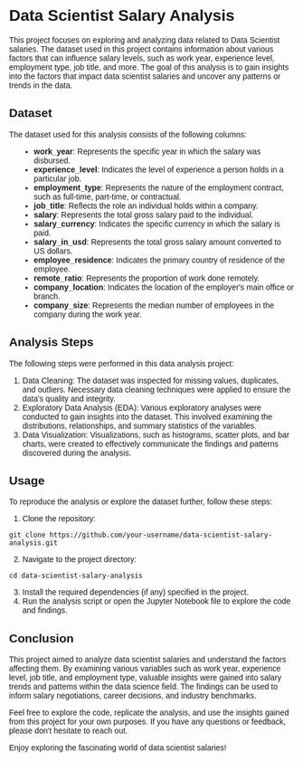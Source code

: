 <!DOCTYPE html>
<html>
<head>
  <style>
    body {
      font-family: Arial, sans-serif;
      margin: 30px;
    }

    h1, h2, h3 {
      color: #333;
      border-bottom: 1px solid #ccc;
      padding-bottom: 10px;
    }

    ul {
      list-style-type: disc;
      margin-left: 20px;
    }

    code {
      font-family: Consolas, monospace;
      background-color: #f4f4f4;
      padding: 2px 5px;
    }
  </style>
</head>
<body>
  <h1>Data Scientist Salary Analysis</h1>

  <p>This project focuses on exploring and analyzing data related to Data Scientist salaries. The dataset used in this project contains information about various factors that can influence salary levels, such as work year, experience level, employment type, job title, and more. The goal of this analysis is to gain insights into the factors that impact data scientist salaries and uncover any patterns or trends in the data.</p>

  <h2>Dataset</h2>

  <p>The dataset used for this analysis consists of the following columns:</p>

  <ul>
    <li><strong>work_year</strong>: Represents the specific year in which the salary was disbursed.</li>
    <li><strong>experience_level</strong>: Indicates the level of experience a person holds in a particular job.</li>
    <li><strong>employment_type</strong>: Represents the nature of the employment contract, such as full-time, part-time, or contractual.</li>
    <li><strong>job_title</strong>: Reflects the role an individual holds within a company.</li>
    <li><strong>salary</strong>: Represents the total gross salary paid to the individual.</li>
    <li><strong>salary_currency</strong>: Indicates the specific currency in which the salary is paid.</li>
    <li><strong>salary_in_usd</strong>: Represents the total gross salary amount converted to US dollars.</li>
    <li><strong>employee_residence</strong>: Indicates the primary country of residence of the employee.</li>
    <li><strong>remote_ratio</strong>: Represents the proportion of work done remotely.</li>
    <li><strong>company_location</strong>: Indicates the location of the employer's main office or branch.</li>
    <li><strong>company_size</strong>: Represents the median number of employees in the company during the work year.</li>
  </ul>

  <h2>Analysis Steps</h2>

  <p>The following steps were performed in this data analysis project:</p>

  <ol>
    <li>Data Cleaning: The dataset was inspected for missing values, duplicates, and outliers. Necessary data cleaning techniques were applied to ensure the data's quality and integrity.</li>
    <li>Exploratory Data Analysis (EDA): Various exploratory analyses were conducted to gain insights into the dataset. This involved examining the distributions, relationships, and summary statistics of the variables.</li>
    <li>Data Visualization: Visualizations, such as histograms, scatter plots, and bar charts, were created to effectively communicate the findings and patterns discovered during the analysis.</li>
    
  </ol>

  <h2>Usage</h2>

  <p>To reproduce the analysis or explore the dataset further, follow these steps:</p>

  <ol>
    <li>Clone the repository:</li>
  </ol>

  <pre><code>git clone https://github.com/your-username/data-scientist-salary-analysis.git</code></pre>

  <ol start="2">
    <li>Navigate to the project directory:</li>
  </ol>

  <pre><code>cd data-scientist-salary-analysis</code></pre>

  <ol start="3">
    <li>Install the required dependencies (if any) specified in the project.</li>
    <li>Run the analysis script or open the Jupyter Notebook file to explore the code and findings.</li>
  </ol>

  <h2>Conclusion</h2>

  <p>This project aimed to analyze data scientist salaries and understand the factors affecting them. By examining various variables such as work year, experience level, job title, and employment type, valuable insights were gained into salary trends and patterns within the data science field. The findings can be used to inform salary negotiations, career decisions, and industry benchmarks.</p>

  <p>Feel free to explore the code, replicate the analysis, and use the insights gained from this project for your own purposes. If you have any questions or feedback, please don't hesitate to reach out.</p>

  <p>Enjoy exploring the fascinating world of data scientist salaries!</p>
</body>
</html>
